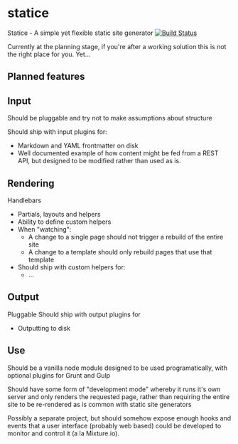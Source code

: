 # statice
Statice - A simple yet flexible static site generator
[![Build Status](https://travis-ci.org/andymantell/statice.svg)](https://travis-ci.org/andymantell/statice)

Currently at the planning stage, if you're after a working solution this is not the right place for you. Yet...

## Planned features
## Input
  Should be pluggable and try  not to make assumptions about structure
  
  Should ship with input plugins for:
  
  * Markdown and YAML frontmatter on disk
  * Well documented example of how content might be fed from a REST API, but designed to be modified rather than used as is.
    
## Rendering
  Handlebars
  * Partials, layouts and helpers
  * Ability to define custom helpers
  * When "watching":
    * A change to a single page should not trigger a rebuild of the entire site
    * A change to a template should only rebuild pages that use that template
  * Should ship with custom helpers for:
    * ...
      
## Output
  Pluggable
  Should ship with output plugins for
  * Outputting to disk


## Use
Should be a vanilla node module designed to be used programatically, with optional plugins for Grunt and Gulp

Should have some form of "development mode" whereby it runs it's own server and only renders the requested page, rather than requiring the entire site to be re-rendered as is common with static site generators

Possibly a separate project, but should somehow expose enough hooks and events that a user interface (probably web based) could be developed to monitor and control it (a la Mixture.io).
